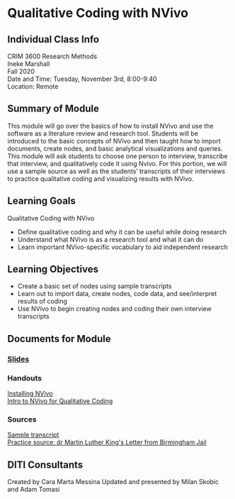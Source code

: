 # Qualitative Coding with NVivo

## Individual Class Info
CRIM 3600 Research Methods
<br>
Ineke Marshall
<br>
Fall 2020
<br>
Date and Time: Tuesday, November 3rd, 8:00-9:40
<br>
Location: Remote
<br>

## Summary of Module
This module will go over the basics of how to install NVivo and use the software as a literature review and research tool. Students will be introduced to the basic concepts of NVivo and then taught how to import documents, create nodes, and basic analytical visualizations and queries.
This module will ask students to choose one person to interview, transcribe that interview, and qualitatively code it using Nvivo. For this portion, we will use a sample source as well as the students’ transcripts of their interviews to practice qualitative coding and visualizing results with NVivo.

## Learning Goals
Qualitative Coding with NVivo
* Define qualitative coding and why it can be useful while doing research
* Understand what NVivo is as a research tool and what it can do
* Learn important NVivo-specific vocabulary to aid independent research  

## Learning Objectives
* Create a basic set of nodes using sample transcripts
* Learn out to import data, create nodes, code data, and see/interpret results of coding
* Use NVivo to begin creating nodes and coding their own interview transcripts

## Documents for Module

### [Slides](https://github.com/NULabNortheastern/digitalassignmentshowcase/blob/master/coding_qualitative/fa20-marshall-crim3600-nvivo/Slides-NVivo.pdf)

### Handouts
[Installing NVivo](https://github.com/NULabNortheastern/digitalassignmentshowcase/blob/master/coding_qualitative/fa20-marshall-crim3600-nvivo/handout-installingNVivo.pdf)
<br/>
[Intro to NVivo for Qualitative Coding](https://github.com/NULabNortheastern/digitalassignmentshowcase/blob/master/coding_qualitative/fa20-marshall-crim3600-nvivo/handout-NVivo.pdf)

### Sources
[Sample transcript](https://github.com/NULabNortheastern/digitalassignmentshowcase/blob/master/coding_qualitative/fa20-marshall-crim3600-nvivo/sample-interview-transcript.docx)
<br/>
[Practice source: dr Martin Luther King's Letter from Birmingham Jail](https://github.com/NULabNortheastern/digitalassignmentshowcase/blob/master/coding_qualitative/fa20-marshall-crim3600-nvivo/King-Letter_Birmingham_Jail.pdf)

## DITI Consultants
Created by Cara Marta Messina
Updated and presented by Milan Skobic and Adam Tomasi
